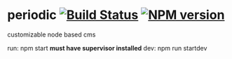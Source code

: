 periodic [![Build Status](https://travis-ci.org/typesettin/periodic.svg?branch=master)](https://travis-ci.org/typesettin/periodic) [![NPM version](https://badge.fury.io/js/periodicjs.svg)](http://badge.fury.io/js/periodicjs)
==========

customizable node based cms

run: npm start **must have supervisor installed**
dev: npm run startdev